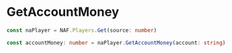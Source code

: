 # GetAccountMoney

```ts
const naPlayer = NAF.Players.Get(source: number)

const accountMoney: number = naPlayer.GetAccountMoney(account: string)
```
